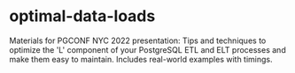 # optimal-data-loads
Materials for PGCONF NYC 2022 presentation: Tips and techniques to optimize the 'L' component of your PostgreSQL ETL and ELT processes and make them easy to maintain. Includes real-world examples with timings.
